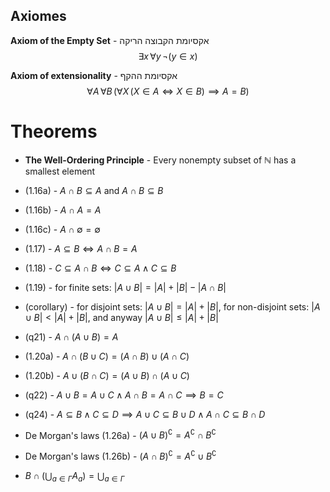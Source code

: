 ## Axiomes

**Axiom of the Empty Set** - אקסיומת הקבוצה הריקה
$$\exists x\, \forall y\, \lnot (y \in x)$$

**Axiom of extensionality** - אקסיומת ההקף
$$\forall A \, \forall B \, ( \forall X \, (X \in A \iff X \in B) \implies A = B)$$

# Theorems 

- **The Well-Ordering Principle** - Every nonempty subset of $\mathbb{N}$ has a smallest element
- (1.16a) - $A\cap{B}\subseteq{A}$ and $A\cap{B}\subseteq{B}$
- (1.16b) - $A\cap{A}=A$
- (1.16c) - $A\cap{\emptyset}=\emptyset$
- (1.17) - $A\subseteq{B}\iff{A\cap{B}=A}$
- (1.18) - $C\subseteq{A\cap{B}}\iff{C\subseteq{A}\land{C\subseteq{B}}}$
- (1.19) - for finite sets: $|A\cup{B}|=|A|+|B|-|A\cap{B}|$
- (corollary) - for disjoint sets: $|A\cup{B}|=|A|+|B|$, for non-disjoint sets: $|A\cup{B}|<|A|+|B|$, and anyway $|A\cup{B}|\leq|A|+|B|$
- (q21) - $A\cap({A}\cup{B})=A$ 
- (1.20a) - $A\cap{(B\cup{C})}=({A\cap{B}})\cup({A\cap{C}})$
- (1.20b) - $A\cup{(B\cap{C})}=({A\cup{B}})\cap({A\cup{C}})$
- (q22) - $A\cup{B}=A\cup{C}\land{A\cap{B}=A\cap{C}}\implies{B=C}$
- (q24) - $A\subseteq{B}\land{C\subseteq{D}}\implies{A\cup{C}\subseteq{B\cup{D}}}\land{A\cap{C}\subseteq{B\cap{D}}}$

- De Morgan's laws (1.26a) - $(A\cup{B})^{\complement}=A^{\complement}\cap{B^{\complement}}$ 
- De Morgan's laws (1.26b) - $(A\cap{B})^{\complement}=A^{\complement}\cup{B^{\complement}}$ 

- $B\cap{(\bigcup_{a\in\Gamma}{A_a})}=\bigcup_{a\in\Gamma}$




